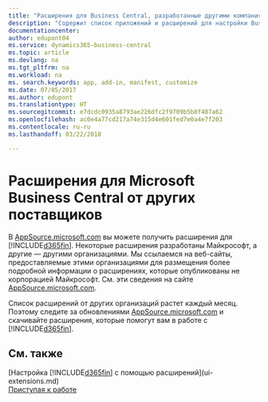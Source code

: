```yaml
---
title: "Расширения для Business Central, разработанные другими компаниями | Документы Майкрософт"
description: "Содержит список приложений и расширений для настройки Business Central от других организаций."
documentationcenter: 
author: edupont04
ms.service: dynamics365-business-central
ms.topic: article
ms.devlang: na
ms.tgt_pltfrm: na
ms.workload: na
ms. search.keywords: app, add-in, manifest, customize
ms.date: 07/05/2017
ms.author: edupont
ms.translationtype: HT
ms.sourcegitcommit: e7dcdc0935a8793ae226dfc2f9709b5b8f487a62
ms.openlocfilehash: ac0e4a77cd217a74e315d4e601fed7e0a4e7f203
ms.contentlocale: ru-ru
ms.lasthandoff: 03/22/2018

---
```

# <a name="microsoft-business-central-extensions-by-other-providers"></a>Расширения для Microsoft Business Central от других поставщиков
В [AppSource.microsoft.com](https://appsource.microsoft.com/) вы можете получить расширения для [!INCLUDE[d365fin](includes/d365fin_md.md)]. Некоторые расширения разработаны Майкрософт, а другие — другими организациями. Мы ссылаемся на веб-сайты, предоставляемые этими организациями для размещения более подробной информации о расширениях, которые опубликованы не корпорацией Майкрософт. См. эти сведения на сайте [AppSource.microsoft.com](https://appsource.microsoft.com/en-us/marketplace/apps?product=dynamics-365%3Bdynamics-365-for-financials&page=1).  

Список расширений от других организаций растет каждый месяц. Поэтому следите за обновлениями [AppSource.microsoft.com](https://appsource.microsoft.com/en-us/marketplace/apps?product=dynamics-365%3Bdynamics-365-for-financials&page=1) и скачивайте расширения, которые помогут вам в работе с [!INCLUDE[d365fin](includes/d365fin_md.md)].  

## <a name="see-also"></a>См. также
[Настройка [!INCLUDE[d365fin](includes/d365fin_md.md)] с помощью расширений](ui-extensions.md)  
[Приступая к работе](product-get-started.md)  

